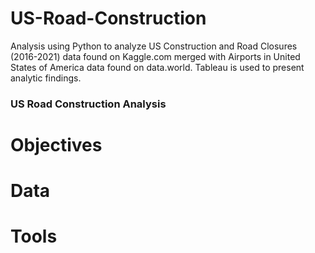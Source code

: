 # US-Road-Construction
Analysis using Python to analyze US Construction and Road Closures (2016-2021) data found on Kaggle.com merged with Airports in United States of America data found on data.world. Tableau is used to present analytic findings.

### US Road Construction Analysis
# Objectives
# Data
# Tools
